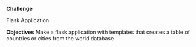**Challenge**

Flask Application

**Objectives**
Make a flask application with templates that creates a table of countries or cities from the world database